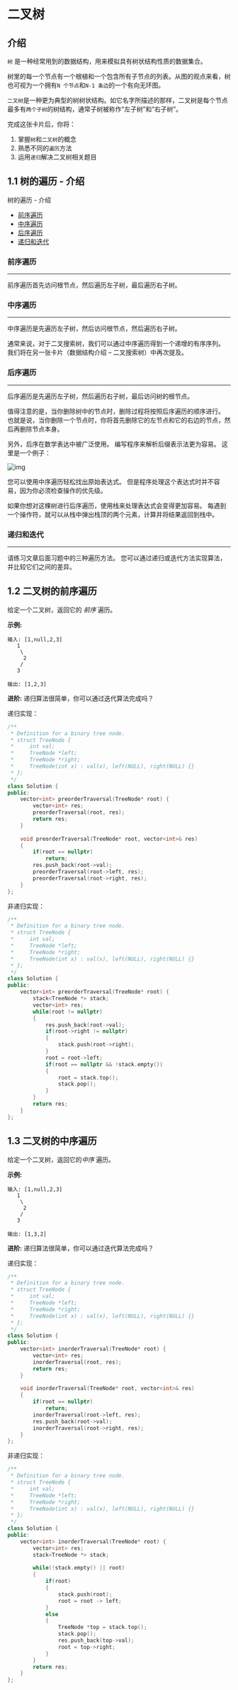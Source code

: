# 二叉树

## 介绍



`树` 是一种经常用到的数据结构，用来模拟具有树状结构性质的数据集合。

树里的每一个节点有一个根植和一个包含所有子节点的列表。从图的观点来看，树也可视为一个拥有`N 个节点`和`N-1 条边`的一个有向无环图。

`二叉树`是一种更为典型的树树状结构。如它名字所描述的那样，二叉树是每个节点最多有`两个子树`的树结构，通常子树被称作“左子树”和“右子树”。

完成这张卡片后，你将：

1. 掌握`树`和`二叉树`的概念
2. 熟悉不同的`遍历`方法
3. 运用`递归`解决二叉树相关题目

## 1.1 树的遍历 - 介绍

树的遍历 - 介绍

- [前序遍历](https://leetcode-cn.com/explore/learn/card/data-structure-binary-tree/2/traverse-a-tree/7/#_1)
- [中序遍历](https://leetcode-cn.com/explore/learn/card/data-structure-binary-tree/2/traverse-a-tree/7/#_2)
- [后序遍历](https://leetcode-cn.com/explore/learn/card/data-structure-binary-tree/2/traverse-a-tree/7/#_3)
- [递归和迭代](https://leetcode-cn.com/explore/learn/card/data-structure-binary-tree/2/traverse-a-tree/7/#_4)



### 前序遍历

------

前序遍历首先访问根节点，然后遍历左子树，最后遍历右子树。



### 中序遍历

------

中序遍历是先遍历左子树，然后访问根节点，然后遍历右子树。

通常来说，对于二叉搜索树，我们可以通过中序遍历得到一个递增的有序序列。 我们将在另一张卡片（数据结构介绍 – 二叉搜索树）中再次提及。



### 后序遍历

------

后序遍历是先遍历左子树，然后遍历右子树，最后访问树的根节点。

值得注意的是，当你删除树中的节点时，删除过程将按照后序遍历的顺序进行。 也就是说，当你删除一个节点时，你将首先删除它的左节点和它的右边的节点，然后再删除节点本身。

另外，后序在数学表达中被广泛使用。 编写程序来解析后缀表示法更为容易。 这里是一个例子：





![img](https://leetcode-cn.com/explore/learn/card/data-structure-binary-tree/2/traverse-a-tree/Figures/binary_tree/mathematical_expression.png)

您可以使用中序遍历轻松找出原始表达式。 但是程序处理这个表达式时并不容易，因为你必须检查操作的优先级。

如果你想对这棵树进行后序遍历，使用栈来处理表达式会变得更加容易。 每遇到一个操作符，就可以从栈中弹出栈顶的两个元素，计算并将结果返回到栈中。



### 递归和迭代

------

请练习文章后面习题中的三种遍历方法。 您可以通过递归或迭代方法实现算法，并比较它们之间的差异。



## 1.2 二叉树的前序遍历

给定一个二叉树，返回它的 *前序* 遍历。

 **示例:**

```
输入: [1,null,2,3]  
   1
    \
     2
    /
   3 

输出: [1,2,3]
```

**进阶:** 递归算法很简单，你可以通过迭代算法完成吗？



递归实现：

```C++
/**
 * Definition for a binary tree node.
 * struct TreeNode {
 *     int val;
 *     TreeNode *left;
 *     TreeNode *right;
 *     TreeNode(int x) : val(x), left(NULL), right(NULL) {}
 * };
 */
class Solution {
public:
    vector<int> preorderTraversal(TreeNode* root) {
        vector<int> res;
        preorderTraversal(root, res);
        return res;
    }
    
    void preorderTraversal(TreeNode* root, vector<int>& res)
    {
        if(root == nullptr)
            return;
        res.push_back(root->val);
        preorderTraversal(root->left, res);
        preorderTraversal(root->right, res);
    }
};
```



非递归实现：

```C++
/**
 * Definition for a binary tree node.
 * struct TreeNode {
 *     int val;
 *     TreeNode *left;
 *     TreeNode *right;
 *     TreeNode(int x) : val(x), left(NULL), right(NULL) {}
 * };
 */
class Solution {
public:
    vector<int> preorderTraversal(TreeNode* root) {
        stack<TreeNode *> stack;
        vector<int> res;
        while(root != nullptr)
        {
            res.push_back(root->val);
            if(root->right != nullptr)
            {
                stack.push(root->right);
            }
            root = root->left;
            if(root == nullptr && !stack.empty())
            {
                root = stack.top();
                stack.pop();   
            }
        }
        return res;
    }
};
```



## 1.3 二叉树的中序遍历

给定一个二叉树，返回它的*中序* 遍历。

**示例:**

```
输入: [1,null,2,3]
   1
    \
     2
    /
   3

输出: [1,3,2]
```

**进阶:** 递归算法很简单，你可以通过迭代算法完成吗？



递归实现：

```C++
/**
 * Definition for a binary tree node.
 * struct TreeNode {
 *     int val;
 *     TreeNode *left;
 *     TreeNode *right;
 *     TreeNode(int x) : val(x), left(NULL), right(NULL) {}
 * };
 */
class Solution {
public:
    vector<int> inorderTraversal(TreeNode* root) {
        vector<int> res;
        inorderTraversal(root, res);
        return res;
    }
    
    void inorderTraversal(TreeNode* root, vector<int>& res)
    {
        if(root == nullptr)
            return;
        inorderTraversal(root->left, res);
        res.push_back(root->val);
        inorderTraversal(root->right, res);
    }
};
```



非递归实现：

```C++
/**
 * Definition for a binary tree node.
 * struct TreeNode {
 *     int val;
 *     TreeNode *left;
 *     TreeNode *right;
 *     TreeNode(int x) : val(x), left(NULL), right(NULL) {}
 * };
 */
class Solution {
public:
    vector<int> inorderTraversal(TreeNode* root) {
        vector<int> res;
        stack<TreeNode *> stack;
        
        while(!stack.empty() || root)
        {
            if(root)
            {
                stack.push(root);
                root = root -> left;
            }
            else
            {
                TreeNode *top = stack.top();
                stack.pop();
                res.push_back(top->val);
                root = top->right;
            }
        }
        return res;
    }
};
```



